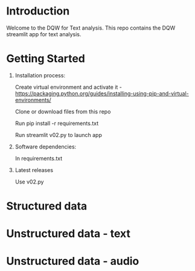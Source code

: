 # Introduction 
Welcome to the DQW for Text analysis. This repo contains the DQW streamlit app for text analysis.

# Getting Started

1.	Installation process:

    Create virtual environment and activate it - https://packaging.python.org/guides/installing-using-pip-and-virtual-environments/
    
    Clone or download files from this repo
    
    Run pip install -r requirements.txt
    
    Run streamlit v02.py to launch app

2.	Software dependencies:

    In requirements.txt

3.	Latest releases

    Use v02.py

# Structured data 

# Unstructured data - text

# Unstructured data - audio
